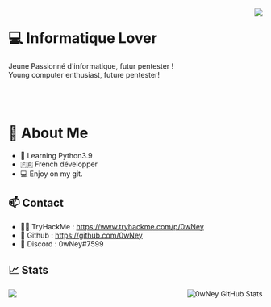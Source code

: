 
<img align='right' src="https://cdn.discordapp.com/attachments/485011383721787415/821749485034143804/e185031e49a9641e860acf924b9c7b18.gif">

# 💻 Informatique Lover
Jeune Passionné d'informatique, futur pentester !
</br>
Young computer enthusiast, future pentester!
</br>
</br>
</br>
</br>

# :book: About Me
- 🐍 Learning Python3.9
- 🇫🇷 French développer 
- 💻 Enjoy on my git.


## 📫 Contact
- 👨‍💻 TryHackMe : https://www.tryhackme.com/p/0wNey
- 🖤 Github : https://github.com/0wNey
- 💬 Discord : 0wNey#7599

## &#x1f4c8; Stats

  <img align="left" src="https://github-readme-stats.vercel.app/api/top-langs/?username=0wNey&title_color=ff3855&text_color=30d5c8&icon_color=ffff00&bg_color=291b29" />
  

  <img align="right" src="https://github-readme-stats.vercel.app/api?username=0wNey&show_icons=true&line_height=27&count_private=true&title_color=ff3855&text_color=30d5c8&icon_color=ffff00&bg_color=291b29" alt="0wNey GitHub Stats" />

<script

 src="https://tryhackme.com/badge/312120">

</script>
